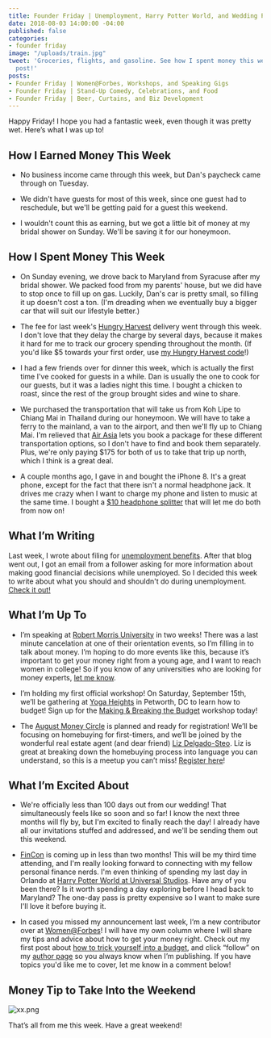 ```yaml
---
title: Founder Friday | Unemployment, Harry Potter World, and Wedding Planning
date: 2018-08-03 14:00:00 -04:00
published: false
categories:
- founder friday
image: "/uploads/train.jpg"
tweet: 'Groceries, flights, and gasoline. See how I spent money this week in my #founderfriday
  post!'
posts:
- Founder Friday | Women@Forbes, Workshops, and Speaking Gigs
- Founder Friday | Stand-Up Comedy, Celebrations, and Food
- Founder Friday | Beer, Curtains, and Biz Development
---
```


Happy Friday! I hope you had a fantastic week, even though it was pretty wet. Here’s what I was up to!

## How I Earned Money This Week

* No business income came through this week, but Dan's paycheck came through on Tuesday.

* We didn't have guests for most of this week, since one guest had to reschedule, but we'll be getting paid for a guest this weekend.

* I wouldn't count this as earning, but we got a little bit of money at my bridal shower on Sunday. We'll be saving it for our honeymoon.

## How I Spent Money This Week

* On Sunday evening, we drove back to Maryland from Syracuse after my bridal shower. We packed food from my parents' house, but we did have to stop once to fill up on gas. Luckily, Dan's car is pretty small, so filling it up doesn't cost a ton. (I'm dreading when we eventually buy a bigger car that will suit our lifestyle better.)

* The fee for last week's [Hungry Harvest](https://www.hungryharvest.net/) delivery went through this week. I don't love that they delay the charge by several days, because it makes it hard for me to track our grocery spending throughout the month. (If you'd like $5 towards your first order, use [my Hungry Harvest code](http://hharvest.net/m5didTk)!)

* I had a few friends over for dinner this week, which is actually the first time I've cooked for guests in a while. Dan is usually the one to cook for our guests, but it was a ladies night this time. I bought a chicken to roast, since the rest of the group brought sides and wine to share.

* We purchased the transportation that will take us from Koh Lipe to Chiang Mai in Thailand during our honeymoon. We will have to take a ferry to the mainland, a van to the airport, and then we'll fly up to Chiang Mai. I'm relieved that [Air Asia](https://www.airasia.com/en/home.page?cid=1) lets you book a package for these different transportation options, so I don't have to find and book them separately. Plus, we're only paying $175 for both of us to take that trip up north, which I think is a great deal.

* A couple months ago, I gave in and bought the iPhone 8. It's a great phone, except for the fact that there isn't a normal headphone jack. It drives me crazy when I want to charge my phone and listen to music at the same time. I bought a [$10 headphone splitter](https://smile.amazon.com/gp/product/B07CM6FJX4/ref=ox_sc_act_title_4?smid=A1VRLO3B21V3ZJ&psc=1) that will let me do both from now on!

## What I’m Writing

Last week, I wrote about filing for [unemployment benefits](https://www.maggiegermano.com/blog/should-you-file-for-unemployment/). After that blog went out, I got an email from a follower asking for more information about making good financial decisions while unemployed. So I decided this week to write about what you should and shouldn't do during unemployment. [Check it out!](https://www.maggiegermano.com/blog/what-to-do-and-not-do-when-youre-unemployed/)

## What I’m Up To

* I’m speaking at [Robert Morris University](https://www.rmu.edu/) in two weeks! There was a last minute cancelation at one of their orientation events, so I’m filling in to talk about money. I’m hoping to do more events like this, because it’s important to get your money right from a young age, and I want to reach women in college! So if you know of any universities who are looking for money experts, [let me know](mailto:boss@maggiegermano.com).

* I’m holding my first official workshop! On Saturday, September 15th, we’ll be gathering at [Yoga Heights](https://yogaheightsdc.com/) in Petworth, DC to learn how to budget! Sign up for the [Making & Breaking the Budget](https://www.eventbrite.com/e/making-breaking-the-budget-workshop-tickets-48317128833) workshop today!

* The [August Money Circle](https://www.maggiegermano.com/events/homebuying-for-newbies/) is planned and ready for registration! We’ll be focusing on homebuying for first-timers, and we’ll be joined by the wonderful real estate agent (and dear friend) [Liz Delgado-Steo](https://www.realliving.com/elizabeth-delgado-steo). Liz is great at breaking down the homebuying process into language you can understand, so this is a meetup you can’t miss! [Register here](https://www.eventbrite.com/e/money-circle-homebuying-for-newbies-tickets-48132651055)!

## What I’m Excited About

* We're officially less than 100 days out from our wedding! That simultaneously feels like so soon and so far! I know the next three months will fly by, but I'm excited to finally reach the day! I already have all our invitations stuffed and addressed, and we'll be sending them out this weekend.

* [FinCon](https://finconexpo.com/) is coming up in less than two months! This will be my third time attending, and I'm really looking forward to connecting with my fellow personal finance nerds. I'm even thinking of spending my last day in Orlando at [Harry Potter World at Universal Studios](https://www.universalorlando.com/web/en/us/theme-parks/islands-of-adventure/the-wizarding-world-of-harry-potter-hogsmeade/index.html#subnav-b). Have any of you been there? Is it worth spending a day exploring before I head back to Maryland? The one-day pass is pretty expensive so I want to make sure I'll love it before buying it.

* In cased you missed my announcement last week, I’m a new contributor over at [Women@Forbes](https://www.forbes.com/sites/maggiegermano/)! I will have my own column where I will share my tips and advice about how to get your money right. Check out my first post about [how to trick yourself into a budget](https://www.forbes.com/sites/maggiegermano/2018/07/25/how-to-trick-yourself-into-sticking-to-a-budget/), and click “follow” on my [author page](https://www.forbes.com/sites/maggiegermano/#37ea97a87556) so you always know when I’m publishing. If you have topics you'd like me to cover, let me know in a comment below!

## Money Tip to Take Into the Weekend

![xx.png](/uploads/xx.png)

That’s all from me this week. Have a great weekend!